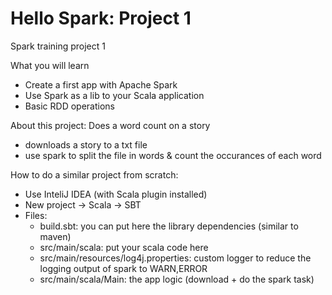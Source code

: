 # Hello Spark: Project 1
Spark training project 1

What you will learn
- Create a first app with Apache Spark
- Use Spark as a lib to your Scala application
- Basic RDD operations 

About this project: 
Does a word count on a story
- downloads a story to a txt file
- use spark to split the file in words & count the occurances of each word

How to do a similar project from scratch: 
- Use InteliJ IDEA (with Scala plugin installed)
- New project -> Scala -> SBT
- Files: 
    - build.sbt: you can put here the library dependencies (similar to maven)
    - src/main/scala: put your scala code here
    - src/main/resources/log4j.properties: custom logger to reduce the logging output of spark to WARN,ERROR
    - src/main/scala/Main: the app logic (download + do the spark task)
